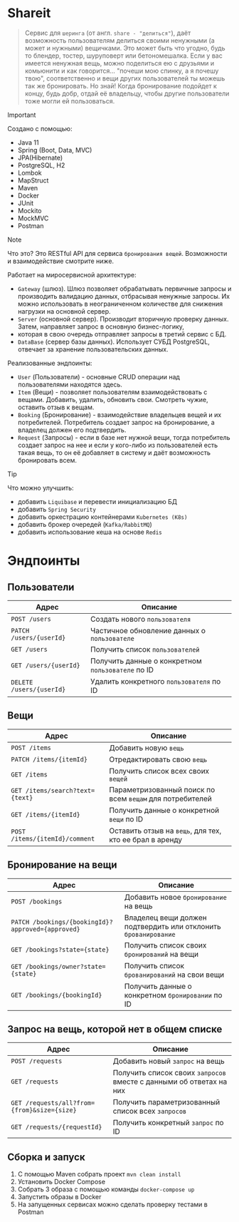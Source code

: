 # Shareit
> Сервис для `шеринга` (от англ. `share - "делиться"`), даёт возможность пользователям делиться своими
> ненужными (а может и нужными) вещичками. Это может быть что угодно, будь то блендер, тостер, шуруповерт 
> или бетономешалка. Если у вас имеется ненужная вещь, можно поделиться ею с друзьями и комьюнити и как говорится... 
> "почеши мою спинку, а я почешу твою", соответственно и вещи других пользователей ты можешь так же бронировать.
> Но знай! Когда бронирование подойдет к концу, будь добр, отдай её владельцу, чтобы другие пользователи тоже 
> могли ей пользоваться.
>

> [!IMPORTANT]
> Создано с помощью:
> - Java 11
> - Spring (Boot, Data, MVC)
> - JPA(Hibernate)
> - PostgreSQL, H2
> - Lombok
> - MapStruct
> - Maven
> - Docker
> - JUnit
> - Mockito
> - MockMVC
> - Postman
>

> [!NOTE]
> Что это? Это RESTful API для сервиса `бронирования вещей`. Возможности и взаимодействие смотрите ниже.
> 
> Работает на миросервисной архитектуре:
> - `Gateway` (шлюз). Шлюз позволяет обрабатывать первичные запросы и производить валидацию данных, отбрасывая 
> ненужные запросы. Их можно использовать в неограниченном количестве для снижения нагрузки на основной сервер.
> - `Server` (основной сервер). Производит вторичную проверку данных. Затем, направляет запрос в основную бизнес-логику,
> - которая в свою очередь отправляет запросы в третий сервис с БД.
> - `DataBase` (сервер базы данных). Использует СУБД PostgreSQL, отвечает за хранение пользовательских данных.
>
> Реализованные эндпоинты:
> - `User` (Пользователи) - основные CRUD операции над пользователями находятся здесь.
> - `Item` (Вещи) - позволяет пользователям взаимодействовать с вещами. Добавить, удалить, обновить свои. Смотреть 
> чужие, оставить отзыв к вещам.
> - `Booking` (Бронирование) - взаимодействие владельцев вещей и их потребителей. Потребитель создает запрос на 
> бронирование, а владелец должен его подтвердить.
> - `Request` (Запросы) - если в базе нет нужной вещи, тогда потребитель создает запрос на нее и если у кого-либо из
> пользователей есть такая вещь, то он её добавляет в систему и даёт возможность бронировать всем.
>

> [!TIP]
> Что можно улучшить:
> - добавить `Liquibase` и перевести инициализацию БД
> - добавить `Spring Security`
> - добавить оркестрацию контейнерами `Kubernetes (K8s)`
> - добавить брокер очередей (`Kafka/RabbitMQ`)
> - добавить использование кеша на основе `Redis`
>

# Эндпоинты

## Пользователи
| Адрес                    | Описание                                          |
|--------------------------|---------------------------------------------------|
| `POST /users`            | Создать нового `пользователя`                     |
| `PATCH /users/{userId}`  | Частичное обновление данных о `пользователе`      |
| `GET /users`             | Получить список `пользователей`                   |
| `GET /users/{userId}`    | Получить данные о конкретном `пользователе` по ID |
| `DELETE /users/{userId}` | Удалить конкретного `пользователя` по ID          |

## Вещи
| Адрес                           | Описание                                                 |
|---------------------------------|----------------------------------------------------------|
| `POST /items`                   | Добавить новую `вещь`                                    |
| `PATCH /items/{itemId}`         | Отредактировать свою `вещь`                              |
| `GET /items`                    | Получить список всех своих `вещей`                       |
| `GET /items/search?text={text}` | Параметризованный поиск по всем `вещам` для потребителей |
| `GET /items/{itemId}`           | Получить данные о конкретной `вещи` по ID                |
| `POST /items/{itemId}/comment`  | Оставить отзыв на `вещь`, для тех, кто ее брал в аренду  |


## Бронирование на вещи
| Адрес                                             | Описание                                                        |
|---------------------------------------------------|-----------------------------------------------------------------|
| `POST /bookings`                                  | Добавить новое `бронирование` на вещь                           |
| `PATCH /bookings/{bookingId}?approved={approved}` | Владелец вещи должен подтвердить или отклонить `брованирование` |
| `GET /bookings?state={state}`                     | Получить список своих `бронирований` на вещи                    |
| `GET /bookings/owner?state={state}`               | Получить список `брованирований` на свои вещи                   |
| `GET /bookings/{bookingId}`                       | Получить данные о конкретном `бронировании` по ID               |


## Запрос на вещь, которой нет в общем списке
| Адрес                                       | Описание                                                            |
|---------------------------------------------|---------------------------------------------------------------------|
| `POST /requests`                            | Добавить новый `запрос` на вещь                                     |
| `GET /requests`                             | Получить список своих `запросов` вместе с данными об ответах на них |
| `GET /requests/all?from={from}&size={size}` | Получить параметризованный список всех `запросов`                   |
| `GET /requests/{requestId}`                 | Получить конкретный `запрос` по ID                                  |


## Сборка и запуск
1. С помощью Maven собрать проект `mvn clean install`
2. Установить Docker Compose
3. Собрать 3 образа с помощью команды `docker-compose up`
4. Запустить образы в Docker
5. На запущенных сервисах можно сделать проверку тестами в Postman
